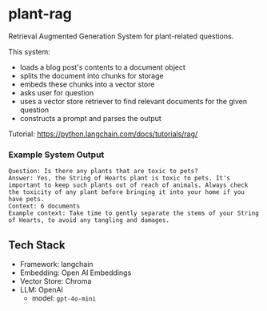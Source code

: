 # plant-rag
Retrieval Augmented Generation System for plant-related questions.

This system:
- loads a blog post's contents to a document object
- splits the document into chunks for storage
- embeds these chunks into a vector store
- asks user for question
- uses a vector store retriever to find relevant documents for the given question
- constructs a prompt and parses the output

Tutorial: https://python.langchain.com/docs/tutorials/rag/

### Example System Output
```
Question: Is there any plants that are toxic to pets? 
Answer: Yes, the String of Hearts plant is toxic to pets. It's important to keep such plants out of reach of animals. Always check the toxicity of any plant before bringing it into your home if you have pets. 
Context: 6 documents 
Example context: Take time to gently separate the stems of your String of Hearts, to avoid any tangling and damages.
```

## Tech Stack

- Framework: langchain
- Embedding: Open AI Embeddings
- Vector Store: Chroma
- LLM: OpenAI
  - model: `gpt-4o-mini`



